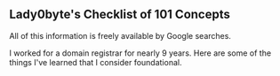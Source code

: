 ## Lady0byte's Checklist of 101 Concepts

All of this information is freely available by Google searches.

I worked for a domain registrar for nearly 9 years. Here are some of the things I've learned that I consider foundational.
